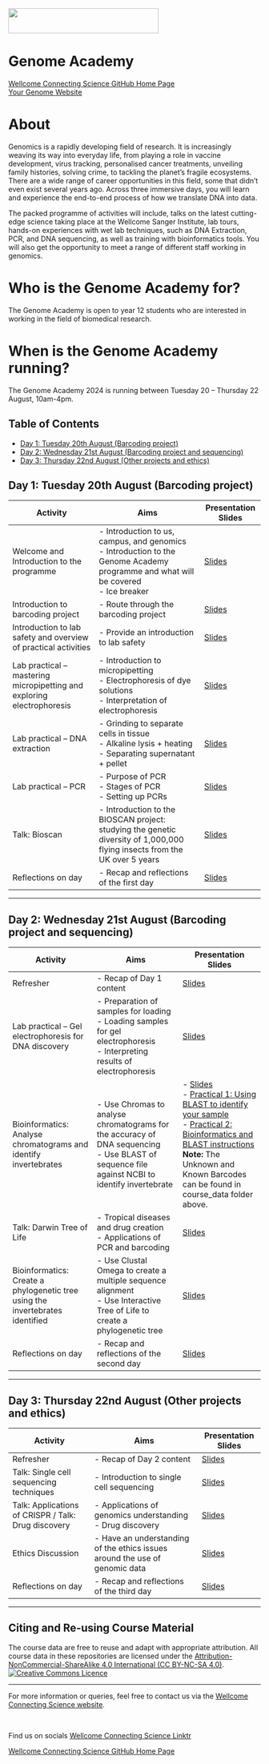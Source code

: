 <img src="https://coursesandconferences.wellcomeconnectingscience.org/wp-content/themes/wcc_courses_and_conferences/dist/assets/svg/logo.svg" width="300" height="50"> 

# Genome Academy

[Wellcome Connecting Science GitHub Home Page](https://github.com/WCSCourses) <br /> 
[Your Genome Website](https://www.yourgenome.org/)

# About

Genomics is a rapidly developing field of research. It is increasingly weaving its way into everyday life, from playing a role in vaccine development, virus tracking, personalised cancer treatments, unveiling family histories, solving crime, to tackling the planet’s fragile ecosystems. There are a wide range of career opportunities in this field, some that didn’t even exist several years ago. Across three immersive days, you will learn and experience the end-to-end process of how we translate DNA into data.

The packed programme of activities will include, talks on the latest cutting-edge science taking place at the Wellcome Sanger Institute, lab tours, hands-on experiences with wet lab techniques, such as DNA Extraction, PCR, and DNA sequencing, as well as training with bioinformatics tools. You will also get the opportunity to meet a range of different staff working in genomics.

# Who is the Genome Academy for?
The Genome Academy is open to year 12 students who are interested in working in the field of biomedical research.

# When is the Genome Academy running?
The Genome Academy 2024 is running between Tuesday 20 – Thursday 22 August, 10am-4pm.

## Table of Contents
- [Day 1: Tuesday 20th August (Barcoding project)](#day-1-tuesday-20th-august-barcoding-project)
- [Day 2: Wednesday 21st August (Barcoding project and sequencing)](#day-2-wednesday-21st-august-barcoding-project-and-sequencing)
- [Day 3: Thursday 22nd August (Other projects and ethics)](#day-3-thursday-22nd-august-other-projects-and-ethics)

## Day 1: Tuesday 20th August (Barcoding project)

| Activity | Aims | Presentation Slides |
|----------|------|---------------------|
| Welcome and Introduction to the programme | - Introduction to us, campus, and genomics<br>- Introduction to the Genome Academy programme and what will be covered<br>- Ice breaker | [Slides](https://github.com/WCSCourses/Genome_Academy_Programme/blob/main/Day_01/1-0_IntroSession.pdf) |
| Introduction to barcoding project  | - Route through the barcoding project | [Slides](https://github.com/WCSCourses/Genome_Academy_Programme/blob/main/Day_01/1-1_DNABarcoding.pdf) |
| Introduction to lab safety and overview of practical activities | - Provide an introduction to lab safety | [Slides](https://github.com/WCSCourses/Genome_Academy_Programme/blob/main/Day_01/1-2_LabSafetyMicropipettingElectrophoresis.pdf)   |
| Lab practical – mastering micropipetting and exploring electrophoresis | - Introduction to micropipetting<br>- Electrophoresis of dye solutions<br>- Interpretation of electrophoresis | [Slides](https://github.com/WCSCourses/Genome_Academy_Programme/blob/main/Day_01/1-2_LabSafetyMicropipettingElectrophoresis.pdf)  |
| Lab practical – DNA extraction  | - Grinding to separate cells in tissue<br>- Alkaline lysis + heating<br>- Separating supernatant + pellet | [Slides](https://github.com/WCSCourses/Genome_Academy_Programme/blob/main/Day_01/1-3_DNAExtraction%2BPCR.pdf) |
| Lab practical – PCR | - Purpose of PCR<br>- Stages of PCR<br>- Setting up PCRs | [Slides](https://github.com/WCSCourses/Genome_Academy_Programme/blob/main/Day_01/1-3_DNAExtraction%2BPCR.pdf)  |
| Talk: Bioscan | - Introduction to the BIOSCAN project: studying the genetic diversity of 1,000,000 flying insects from the UK over 5 years | [Slides](https://github.com/WCSCourses/Genome_Academy_Programme/blob/main/Day_02/2_TALK-Bioscan.pdf)  |
| Reflections on day | - Recap and reflections of the first day | [Slides](https://github.com/WCSCourses/Genome_Academy_Programme/blob/main/Day_01/1_TALK-Bioscan.pdf)  |


---

## Day 2: Wednesday 21st August (Barcoding project and sequencing)

| Activity | Aims | Presentation Slides |
|----------|------|---------------------|
| Refresher | - Recap of Day 1 content  | [Slides](https://github.com/WCSCourses/Genome_Academy_Programme/blob/main/Day_02/2-0_Refresher.pdf) |
| Lab practical – Gel electrophoresis for DNA discovery | - Preparation of samples for loading<br>- Loading samples for gel electrophoresis<br>- Interpreting results of electrophoresis | [Slides](https://github.com/WCSCourses/Genome_Academy_Programme/blob/main/Day_02/2-1_GelElectrophoresis.pdf) |
| Bioinformatics: Analyse chromatograms and identify invertebrates | - Use Chromas to analyse chromatograms for the accuracy of DNA sequencing<br>- Use BLAST of sequence file against NCBI to identify invertebrate | - [Slides](https://github.com/WCSCourses/Genome_Academy_Programme/blob/main/Day_02/2-2_IdentifyInvertebrates.pdf)<br> - [Practical 1: Using BLAST to identify your sample](https://app.tango.us/app/workflow/08-Using-BLAST-to-identify-your-sample-787fce2ee4fb418ab27423321d8fc046)<br> - [Practical 2: Bioinformatics and BLAST instructions](https://app.tango.us/app/workflow/02-Bioinformatics-and-BLAST-instructions-b91f7a52046c4cfb92881f92e30fc93a)<br> **Note:** The Unknown and Known Barcodes can be found in course_data folder above.  |
| Talk: Darwin Tree of Life  | - Tropical diseases and drug creation<br>- Applications of PCR and barcoding | [Slides](#)  |
| Bioinformatics: Create a phylogenetic tree using the invertebrates identified | - Use Clustal Omega to create a multiple sequence alignment<br>- Use Interactive Tree of Life to create a phylogenetic tree | [Slides](https://github.com/WCSCourses/Genome_Academy_Programme/blob/main/Day_02/2-3_PhylogeneticTree.pdf)  |
| Reflections on day | - Recap and reflections of the second day | [Slides](https://github.com/WCSCourses/Genome_Academy_Programme/blob/main/Day_02/2-4_Reflections.pdf) |

---

## Day 3: Thursday 22nd August (Other projects and ethics)

| Activity | Aims | Presentation Slides |
|----------|------|---------------------|
| Refresher | - Recap of Day 2 content  | [Slides](https://github.com/WCSCourses/Genome_Academy_Programme/blob/main/Day_03/3-0_Refresher.pdf)  |
| Talk: Single cell sequencing techniques | - Introduction to single cell sequencing | [Slides](#)         |
| Talk: Applications of CRISPR / Talk: Drug discovery | - Applications of genomics understanding<br>- Drug discovery | [Slides](https://github.com/WCSCourses/Genome_Academy_Programme/blob/main/Day_03/3-1_Intro-OpenAccess%2BEthics.pdf)         |
| Ethics Discussion | - Have an understanding of the ethics issues around the use of genomic data   | [Slides](https://github.com/WCSCourses/Genome_Academy_Programme/blob/main/Day_03/3_TALK-Applications%20of%20CRISPR.pdf)  |
| Reflections on day | - Recap and reflections of the third day | [Slides](https://github.com/WCSCourses/Genome_Academy_Programme/blob/main/Day_03/3-3_ReflectionsEvaluation%2BCertificates.pdf)  |

---

## Citing and Re-using Course Material

The course data are free to reuse and adapt with appropriate attribution. All course data in these repositories are licensed under the <a rel="license" href="https://creativecommons.org/licenses/by-nc-sa/4.0/">Attribution-NonCommercial-ShareAlike 4.0 International (CC BY-NC-SA 4.0)</a>. <a rel="license" href="http://creativecommons.org/licenses/by/4.0/"><img alt="Creative Commons Licence" style="border-width:0" src="https://i.creativecommons.org/l/by-nc-sa/4.0/88x31.png" /></a><br /> 

---

For more information or queries, feel free to contact us via the [Wellcome Connecting Science website](https://coursesandconferences.wellcomeconnectingscience.org).

<br /> 

Find us on socials [Wellcome Connecting Science Linktr](https://linktr.ee/eventswcs)

[Wellcome Connecting Science GitHub Home Page](https://github.com/WCSCourses) 
